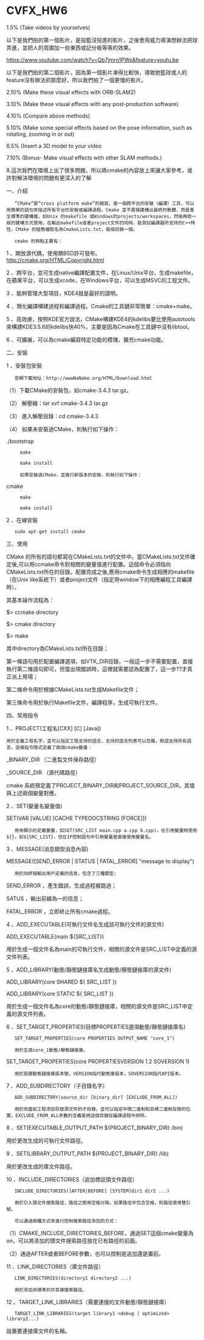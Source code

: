 # CVFX_HW6
1.5% (Take videos by yourselves)

以下是我們拍的第一個影片，是投籃沒投進的影片，之後會用威力導演想辦法把球弄進，並把人的周圍加一些東西或記分板等等的效果。

https://www.youtube.com/watch?v=Qb7jmrn1PWs&feature=youtu.be

以下是我們拍的第二個影片，因為第一個影片凍得比較快，導致她籃球或人的feature沒有辦法抓那麼好，所以我們拍了一個更慢的影片。

2.10% (Make these visual effects with ORB-SLAM2)

3.10% (Make these visual effects with any post-production software)

4.10% (Compare above methods)

5.10% (Make some special effects based on the pose information, such as rotating, zooming in or out)

6.5% (Insert a 3D model to your video

7.10% (Bonus- Make visual effects with other SLAM methods.)

8.這次我們在環境上出了很多問題，所以將cmake的內容放上來讓大家參考，或許對解決環境的問題有更深入的了解

一、介紹

       “CMake”是“cross platform make”的縮寫，是一個跨平台的安裝（編譯）工具，可以用簡單的語句來描述所有平台的安裝或編譯過程。Cmake 並不直接建構出最終的軟體，而是產生標準的建構檔，如Unix 的makefile 或Windows的projects/workspaces，然後再依一般的建構方式使用。在輸出makefile或者project文件的同時，能測試編譯器所支持的C++特性。CMake 的組態檔取名為CmakeLists.txt，每個目錄一個。

       cmake 的特點主要有：

1 、開放源代碼，使用類BSD許可發布。http://cmake.org/HTML/Copyright.html

2 、跨平台，並可生成native編譯配置文件，在Linux/Unix平台，生成makefile，在蘋果平台，可以生成xcode，在Windows平台，可以生成MSVC的工程文件。

3 、能夠管理大型項目，KDE4就是最好的證明。

4 、簡化編譯構建過程和編譯過程。Cmake的工具鏈非常簡單：cmake+make。

5 、高效慮，按照KDE官方說法，CMake構建KDE4的kdelibs要比使用autotools來構建KDE3.5.6的kdelibs快40%，主要是因為Cmake在工具鏈中沒有libtool。

6 、可擴展，可以為cmake編寫特定功能的模塊，擴充cmake功能。

 

二、安裝

1 、安裝包安裝

       官網下載地址：http://wwwNaNake.org/HTML/Download.html

（1）下載CMake的安裝包，如cmake-3.4.3 tar.gz。

（2） 解壓縮：tar xvf cmake-3.4.3 tar.gz

（3） 進入解壓目錄：cd cmake-3.4.3

（4） 如果未安裝過CMake，則執行如下操作：

./bootstrap

         make

         make install

         如果安裝過CMake，並進行新版本的安裝，則執行如下操作：

cmake

         make

         make install

 

2 、在線安裝

       sudo apt-get install cmake

 

三、使用

CMake 的所有的語句都寫在CMakeLists.txt的文件中。當CMakeLists.txt文件確定後,可以用ccmake命令對相關的變量值進行配置。這個命令必須指向CMakeLists.txt所在的目錄。配置完成之後,應用cmake命令生成相應的makefile（在Unix like系統下）或者project文件（指定用window下的相應編程工具編譯時）。

其基本操作流程為：

$> ccmake directory

$> cmake directory

$> make

其中directory為CMakeLists.txt所在目錄；

第一條語句用於配置編譯選項，如VTK_DIR目錄，一般這一步不需要配置，直接執行第二條語句即可，但當出現錯誤時，這裡就需要認為配置了，這一步??才真正派上用場；

第二條命令用於根據CMakeLists.txt生成Makefile文件；

第三條命令用於執行Makefile文件，編譯程序，生成可執行文件。

 

四、常用指令

1 、PROJECT(工程名[CXX] [C] [Java])

    用於定義工程名字，並可以指定工程支持的語言，支持的語言列表可以忽略，默認支持所有語言。這條指令隱式定義了兩個cmake變量：

<projectname>_BINARY_DIR （二進製文件保存路徑）

<projectname>_SOURCE_DIR （源代碼路徑）

cmake 系統預定義了PROJECT_BINARY_DIR和PROJECT_SOURCE_DIR，其值與上述兩個變量對應。

 

2 、SET(變量名變量值)

SET(VAR [VALUE] [CACHE TYPEDOCSTRING [FORCE]])

       用來顯示的定義變量，如SET(SRC_LIST main.cpp a.cpp b.cpp)。在引用變量時使用${}，如${SRC_LIST}，但在IF控制語句中引用變量是直接使用變量名。

 

3 、MESSAGE(消息類型消息內容)

MESSAGE([SEND_ERROR | STATUS | FATAL_ERROR] "message to display")

       用於向終端輸出用戶定義的信息，包含了三種類型:

SEND_ERROR ，產生錯誤，生成過程被跳過；

SATUS ，輸出前綴為—的信息；

FATAL_ERROR ，立即終止所有cmake過程。

 

4 、ADD_EXECUTABLE(可執行文件名生成該可執行文件的源文件)

ADD_EXECUTABLE(main ${SRC_LIST})

用於生成一個文件名為main的可執行文件，相關的源文件是SRC_LIST中定義的源文件列表。

 

5 、ADD_LIBRARY(動態/靜態鏈接庫名生成動態/靜態鏈接庫的源文件)

ADD_LIBRARY(core SHARED ${ SRC_LIST })

ADD_LIBRARY(core STATIC ${ SRC_LIST })

用於生成一個文件名為core的動態/靜態鏈接庫，相關的源文件是SRC_LIST中定義的源文件列表。

 

6 、SET_TARGET_PROPERTIES(目標PROPERTIES選項動態/靜態鏈接庫名)

       SET_TARGET_PROPERTIES(core PROPERTIES OUTPUT_NAME "core_1")

       用於生成core_1動態/靜態鏈接庫。

SET_TARGET_PROPERTIES(core PROPERTIESVERSION 1.2 SOVERSION 1)

       用於設置動態鏈接庫版本號，VERSION指代動態庫版本，SOVERSION指代API版本。

 

7 、ADD_SUBDIRECTORY（子目錄名字）

       ADD_SUBDIRECTORY(source_dir [binary_dir] [EXCLUDE_FROM_ALL])

       用於向當前工程添加存放源文件的子目錄，並可以指定中間二進制和目標二進制存放的位置。EXCLUDE_FROM_ALL參數的含義是將這個目錄從編譯過程中排除。

 

8 、SET(EXECUTABLE_OUTPUT_PATH ${PROJECT_BINARY_DIR} /bin)

用於更改生成的可執行文件路徑。

 

9 、SET(LIBRARY_OUTPUT_PATH ${PROJECT_BINARY_DIR} /lib)

用於更改生成的庫文件路徑。

 

10 、INCLUDE_DIRECTORIES（追加標誌頭文件路徑）

       INCLUDE_DIRECTORIES([AFTER|BEFORE] [SYSTEM]dir1 dir2 ...)

       用於引入頭文件搜索路徑，路徑之間用空格分隔，如果路徑中包含空格，則路徑使用雙引號。

       可以通過兩種方式來進行控制搜索路徑添加的方式：

（1）CMAKE_INCLUDE_DIRECTORIES_BEFORE，通過SET這個cmake變量為on，可以將添加的頭文件搜索路徑放在已有路徑的前面。

（2）通過AFTER或者BEFORE參數，也可以控制是追加還是置前。

 

11 、LINK_DIRECTORIES（庫文件路徑）

       LINK_DIRECTORIES(directory1 directory2 ...)

       用於添加非標準的共享庫搜索路徑。

 

12 、TARGET_LINK_LIBRARIES（需要連接的文件動態/靜態鏈接庫）

       TARGET_LINK_LIBRARIES(target library1 <debug | optimized> library2...)

設置要連接庫文件的名稱。
